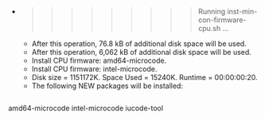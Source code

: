 * >>>>>>>>> Running inst-min-con-firmware-cpu.sh ...
  * After this operation, 76.8 kB of additional disk space will be used.
  * After this operation, 6,062 kB of additional disk space will be used.
  * Install CPU firmware: amd64-microcode.
  * Install CPU firmware: intel-microcode.
  * Disk size = 1151172K. Space Used = 15240K. Runtime = 00:00:00:20.
  * The following NEW packages will be installed:
  ```bash
amd64-microcode intel-microcode iucode-tool
  ```
